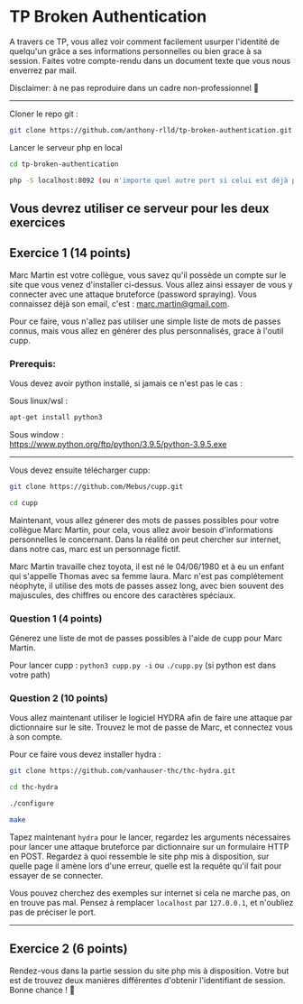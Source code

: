 # TP Broken Authentication

A travers ce TP, vous allez voir comment facilement usurper l'identité de quelqu'un grâce a ses informations personnelles ou bien grace à sa session.
Faites votre compte-rendu dans un document texte que vous nous enverrez par mail.

Disclaimer: à ne pas reproduire dans un cadre non-professionnel 👿

------------------  
Cloner le repo git :
```bash
git clone https://github.com/anthony-rlld/tp-broken-authentication.git
```

Lancer le serveur php en local   
```bash
cd tp-broken-authentication
```  
```bash
php -S localhost:8092 (ou n'importe quel autre port si celui est déjà pris)
```

__Vous devrez utiliser ce serveur pour les deux exercices__   
------------------  
## Exercice 1 (14 points)

Marc Martin est votre collègue, vous savez qu'il possède un compte sur le site que vous venez d'installer ci-dessus. Vous allez ainsi essayer de vous y connecter avec une attaque bruteforce (password spraying).
Vous connaissez déjà son email, c'est : marc.martin@gmail.com.

Pour ce faire, vous n'allez pas utiliser une simple liste de mots de passes connus, mais vous allez en générer des plus personnalisés, grace à l'outil cupp.

### Prerequis: 
Vous devez avoir python installé, si jamais ce n'est pas le cas :

Sous linux/wsl :  
```bash
apt-get install python3
```

Sous window :  
https://www.python.org/ftp/python/3.9.5/python-3.9.5.exe

-----------------

Vous devez ensuite télécharger cupp:

```bash
git clone https://github.com/Mebus/cupp.git
```
```bash
cd cupp
```    

Maintenant, vous allez génerer des mots de passes possibles pour votre collègue Marc Martin, pour cela, vous allez avoir besoin d'informations personnelles le concernant.
Dans la réalité on peut chercher sur internet, dans notre cas, marc est un personnage fictif.

Marc Martin travaille chez toyota, il est né le 04/06/1980 et à eu un enfant qui s'appelle Thomas avec sa femme laura.
Marc n'est pas complétement néophyte, il utilise des mots de passes assez long, avec bien souvent des majuscules, des chiffres ou encore des caractères spéciaux.

### Question 1 (4 points)

Génerez une liste de mot de passes possibles à l'aide de cupp pour Marc Martin.

Pour lancer cupp :
`python3 cupp.py -i` ou `./cupp.py` (si python est dans votre path)   

### Question 2 (10 points)

Vous allez maintenant utiliser le logiciel HYDRA afin de faire une attaque par dictionnaire sur le site.
Trouvez le mot de passe de Marc, et connectez vous à son compte.

Pour ce faire vous devez installer hydra :
```bash
git clone https://github.com/vanhauser-thc/thc-hydra.git
```
```bash
cd thc-hydra
```
```bash
./configure
```
```bash
make
```

Tapez maintenant `hydra` pour le lancer, regardez les arguments nécessaires pour lancer une attaque bruteforce par dictionnaire sur un formulaire HTTP en POST.
Regardez à quoi ressemble le site php mis à disposition, sur quelle page il amène lors d'une erreur, quelle est la requête qu'il fait pour essayer de se connecter.

Vous pouvez cherchez des exemples sur internet si cela ne marche pas, on en trouve pas mal.
Pensez à remplacer `localhost` par `127.0.0.1`, et n'oubliez pas de préciser le port.

--------------------------------
## Exercice 2 (6 points)
Rendez-vous dans la partie session du site php mis à disposition.
Votre but est de trouvez deux manières différentes d'obtenir l'identifiant de session.
Bonne chance ! 👊
